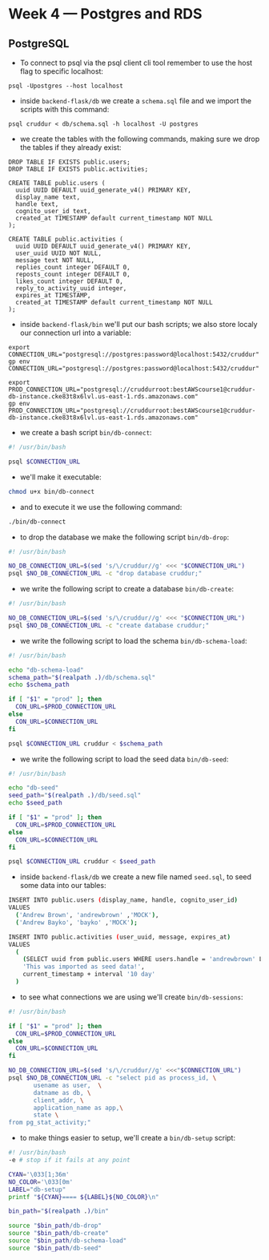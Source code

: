 # Week 4 — Postgres and RDS

## PostgreSQL
- To connect to psql via the psql client cli tool remember to use the host flag to specific localhost:
```
psql -Upostgres --host localhost
```
- inside `backend-flask/db` we create a `schema.sql` file and we import the scripts with this command:
```
psql cruddur < db/schema.sql -h localhost -U postgres
```
- we create the tables with the following commands, making sure we drop the tables if they already exist:
```
DROP TABLE IF EXISTS public.users;
DROP TABLE IF EXISTS public.activities;

CREATE TABLE public.users (
  uuid UUID DEFAULT uuid_generate_v4() PRIMARY KEY,
  display_name text,
  handle text,
  cognito_user_id text,
  created_at TIMESTAMP default current_timestamp NOT NULL
);

CREATE TABLE public.activities (
  uuid UUID DEFAULT uuid_generate_v4() PRIMARY KEY,
  user_uuid UUID NOT NULL,
  message text NOT NULL,
  replies_count integer DEFAULT 0,
  reposts_count integer DEFAULT 0,
  likes_count integer DEFAULT 0,
  reply_to_activity_uuid integer,
  expires_at TIMESTAMP,
  created_at TIMESTAMP default current_timestamp NOT NULL
);
```
- inside `backend-flask/bin` we'll put our bash scripts; we also store localy our connection url into a variable:
```
export CONNECTION_URL="postgresql://postgres:password@localhost:5432/cruddur"
gp env CONNECTION_URL="postgresql://postgres:password@localhost:5432/cruddur"

export PROD_CONNECTION_URL="postgresql://cruddurroot:bestAWScourse1@cruddur-db-instance.cke83t8x6lvl.us-east-1.rds.amazonaws.com"
gp env PROD_CONNECTION_URL="postgresql://cruddurroot:bestAWScourse1@cruddur-db-instance.cke83t8x6lvl.us-east-1.rds.amazonaws.com"
```
- we create a bash script `bin/db-connect`:
```bash
#! /usr/bin/bash

psql $CONNECTION_URL
```
- we'll make it executable:
```bash
chmod u+x bin/db-connect
```
- and to execute it we use the following command:
```bash
./bin/db-connect
```
- to drop the database we make the following script `bin/db-drop`:
```bash
#! /usr/bin/bash

NO_DB_CONNECTION_URL=$(sed 's/\/cruddur//g' <<< "$CONNECTION_URL")
psql $NO_DB_CONNECTION_URL -c "drop database cruddur;"
```
- we write the following script to create a database `bin/db-create`:
```bash
#! /usr/bin/bash

NO_DB_CONNECTION_URL=$(sed 's/\/cruddur//g' <<< "$CONNECTION_URL")
psql $NO_DB_CONNECTION_URL -c "create database cruddur;"
```
- we write the following script to load the schema `bin/db-schema-load`:
```bash
#! /usr/bin/bash

echo "db-schema-load"
schema_path="$(realpath .)/db/schema.sql"
echo $schema_path

if [ "$1" = "prod" ]; then
  CON_URL=$PROD_CONNECTION_URL
else
  CON_URL=$CONNECTION_URL
fi

psql $CONNECTION_URL cruddur < $schema_path
```
- we write the following script to load the seed data `bin/db-seed`:
```bash
#! /usr/bin/bash

echo "db-seed"
seed_path="$(realpath .)/db/seed.sql"
echo $seed_path

if [ "$1" = "prod" ]; then
  CON_URL=$PROD_CONNECTION_URL
else
  CON_URL=$CONNECTION_URL
fi

psql $CONNECTION_URL cruddur < $seed_path
```
- inside `backend-flask/db` we create a new file named `seed.sql`, to seed some data into our tables:
```bash
INSERT INTO public.users (display_name, handle, cognito_user_id)
VALUES
  ('Andrew Brown', 'andrewbrown' ,'MOCK'),
  ('Andrew Bayko', 'bayko' ,'MOCK');

INSERT INTO public.activities (user_uuid, message, expires_at)
VALUES
  (
    (SELECT uuid from public.users WHERE users.handle = 'andrewbrown' LIMIT 1),
    'This was imported as seed data!',
    current_timestamp + interval '10 day'
  )
  ```
- to see what connections we are using we'll create `bin/db-sessions`:
```bash
#! /usr/bin/bash

if [ "$1" = "prod" ]; then
  CON_URL=$PROD_CONNECTION_URL
else
  CON_URL=$CONNECTION_URL
fi

NO_DB_CONNECTION_URL=$(sed 's/\/cruddur//g' <<<"$CONNECTION_URL")
psql $NO_DB_CONNECTION_URL -c "select pid as process_id, \
       usename as user,  \
       datname as db, \
       client_addr, \
       application_name as app,\
       state \
from pg_stat_activity;"
```
- to make things easier to setup, we'll create a `bin/db-setup` script:
```bash
#! /usr/bin/bash
-e # stop if it fails at any point

CYAN='\033[1;36m'
NO_COLOR='\033[0m'
LABEL="db-setup"
printf "${CYAN}==== ${LABEL}${NO_COLOR}\n"

bin_path="$(realpath .)/bin"

source "$bin_path/db-drop"
source "$bin_path/db-create"
source "$bin_path/db-schema-load"
source "$bin_path/db-seed"
```

